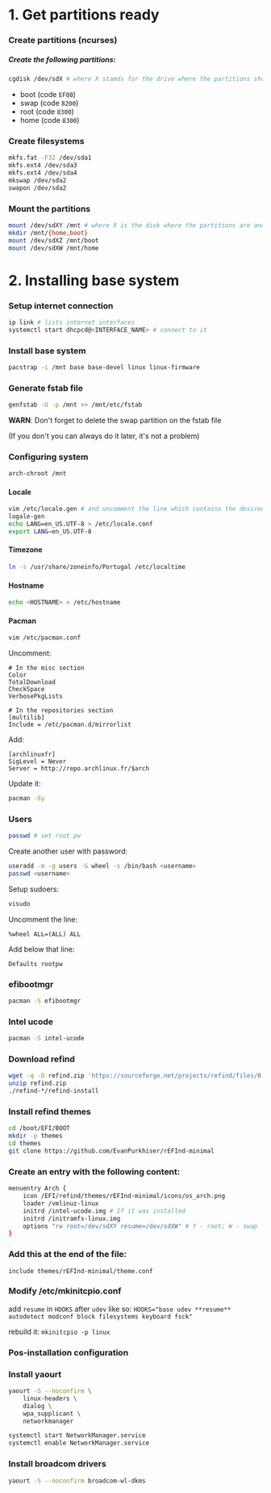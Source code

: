 # 1. Get partitions ready

### Create partitions (ncurses)
##### Create the following partitions:
```sh
cgdisk /dev/sdX # where X stamds for the drive where the partitions should be created
```

- boot (code `EF00`)
- swap (code `8200`)
- root (code `8300`)
- home (code `8300`)

### Create filesystems
```sh
mkfs.fat -F32 /dev/sda1
mkfs.ext4 /dev/sda3
mkfs.ext4 /dev/sda4
mkswap /dev/sda2
swapon /dev/sda2
```

### Mount the partitions
```sh
mount /dev/sdXY /mnt # where X is the disk where the partitions are and Y is the root device no
mkdir /mnt/{home,boot}
mount /dev/sdXZ /mnt/boot
mount /dev/sdXW /mnt/home
```

# 2. Installing base system
### Setup internet connection
```sh
ip link # lists internet interfaces
systemctl start dhcpcd@<INTERFACE_NAME> # connect to it
```

### Install base system
```sh
pacstrap -i /mnt base base-devel linux linux-firmware
```

### Generate fstab file
```sh
genfstab -U -p /mnt >> /mnt/etc/fstab
```
**WARN**: Don't forget to delete the swap partition on the fstab file

(If you don't you can always do it later, it's not a problem)

### Configuring system
```sh
arch-chroot /mnt
```

#### Locale
```sh
vim /etc/locale.gen # and uncomment the line which contains the desired locale
logale-gen
echo LANG=en_US.UTF-8 > /etc/locale.conf
export LANG=en_US.UTF-8
```
#### Timezone
```sh
ln -s /usr/share/zoneinfo/Portugal /etc/localtime
```

#### Hostname
```sh
echo <HOSTNAME> > /etc/hostname
```

#### Pacman
```sh
vim /etc/pacman.conf
```

Uncomment:
```
# In the misc section
Color
TotalDownload
CheckSpace
VerbosePkgLists

# In the repositories section
[multilib]
Include = /etc/pacman.d/mirrorlist
```

Add:
```
[archlinuxfr]
SigLevel = Never
Server = http://repo.archlinux.fr/$arch
```

Update it:
```sh
pacman -Sy
```

### Users
```sh
passwd # set root pw
```

Create another user with password:
```sh
useradd -m -g users -G wheel -s /bin/bash <username>
passwd <username>
```

Setup sudoers:
```sh
visudo
```
Uncomment the line:
```
%wheel ALL=(ALL) ALL
```
Add below that line:
```
Defaults rootpw
```

### efibootmgr
```sh
pacman -S efibootmgr
```

### Intel ucode
```sh
pacman -S intel-ucode
```

### Download refind
```sh
wget -q -O refind.zip 'https://sourceforge.net/projects/refind/files/0.11.3/refind-bin-0.11.3.zip/download'
unzip refind.zip
./refind-*/refind-install
```

### Install refind themes
```sh
cd /boot/EFI/BOOT
mkdir -p themes
cd themes
git clone https://github.com/EvanPurkhiser/rEFInd-minimal
```

### Create an entry with the following content:
```sh
menuentry Arch {
    icon /EFI/refind/themes/rEFInd-minimal/icons/os_arch.png
    loader /vmlinuz-linux
    initrd /intel-ucode.img # If it was installed
    initrd /initramfs-linux.img
    options "rw root=/dev/sdXY resume=/dev/sdXW" # Y - root; W - swap
}
```
### Add this at the end of the file:
`include themes/rEFInd-minimal/theme.conf`

### Modify /etc/mkinitcpio.conf
add `resume` in `HOOKS` after `udev` like so:
`HOOKS="base udev **resume** autodetect modconf block filesystems keyboard fsck"`

rebuild it:
`mkinitcpio -p linux`


### Pos-installation configuration

### Install yaourt
```sh
yaourt -S --noconfirm \
	linux-headers \
	dialog \
	wpa_supplicant \
	networkmanager

systemctl start NetworkManager.service
systemctl enable NetworkManager.service
```

### Install broadcom drivers
```sh
yaourt -S --noconfirm broadcom-wl-dkms
```
